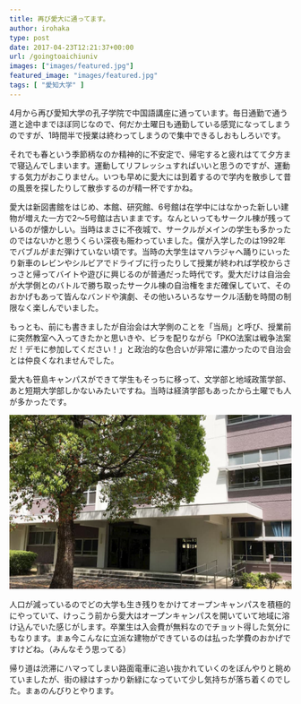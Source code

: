 ```yaml
---
title: 再び愛大に通ってます。
author: irohaka
type: post
date: 2017-04-23T12:21:37+00:00
url: /goingtoaichiuniv
images: ["images/featured.jpg"]
featured_image: "images/featured.jpg"
tags: [ "愛知大学" ]
---
```


4月から再び愛知大学の孔子学院で中国語講座に通っています。毎日通勤で通う道と途中までほぼ同じなので、何だか土曜日も通勤している感覚になってしまうのですが、1時間半で授業は終わってしまうので集中できるしおもしろいです。
  
それでも春という季節柄なのか精神的に不安定で、帰宅すると疲れはてて夕方まで寝込んでしまいます。運動してリフレッシュすればいいと思うのですが、運動する気力がおこりません。いつも早めに愛大には到着するので学内を散歩して昔の風景を探したりして散歩するのが精一杯ですかね。

愛大は新図書館をはじめ、本館、研究館、6号館は在学中にはなかった新しい建物が増えた一方で2〜5号館は古いままです。なんといってもサークル棟が残っているのが懐かしい。当時はまさに不夜城で、サークルがメインの学生も多かったのではないかと思うくらい深夜も賑わっていました。僕が入学したのは1992年でバブルがまだ弾けていない頃です。当時の大学生はマハラジャへ踊りにいったり新車のレビンやシルビアでドライブに行ったりして授業が終われば学校からさっさと帰ってバイトや遊びに興じるのが普通だった時代です。愛大だけは自治会が大学側とのバトルで勝ち取ったサークル棟の自治権をまだ確保していて、そのおかげもあって皆んなバンドや演劇、その他いろいろなサークル活動を時間の制限なく楽しんでいました。
  
もっとも、前にも書きましたが自治会は大学側のことを「当局」と呼び、授業前に突然教室へ入ってきたかと思いきや、ビラを配りながら「PKO法案は戦争法案だ！デモに参加してください！」と政治的な色合いが非常に濃かったので自治会とは仲良くなれませんでした。
  
愛大も笹島キャンパスができて学生もそっちに移って、文学部と地域政策学部、あと短期大学部しかないみたいですね。当時は経済学部もあったから土曜でも人が多かったです。

![愛知大学豊橋校舎2号館](images/2017042201.jpg)  

人口が減っているのでどの大学も生き残りをかけてオープンキャンパスを積極的にやっていて、けっこう前から愛大はオープンキャンパスを開いていて地域に溶け込んでいた感じがします。卒業生は入会費が無料なのでチョット得した気分にもなります。まぁ今こんなに立派な建物ができているのは払った学費のおかげですけどね。（みんなそう思ってる）

帰り道は渋滞にハマってしまい路面電車に追い抜かれていくのをぼんやりと眺めていましたが、街の緑はすっかり新緑になっていて少し気持ちが落ち着くのでした。まぁのんびりとやります。